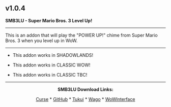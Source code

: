 v1.0.4
------------------------------

**SMB3LU - Super Mario Bros. 3 Level Up!**

------------------------------

This is an addon that will play the "POWER UP!" chime from Super Mario Bros. 3 when you level up in WoW.

------------------------------

- This addon works in SHADOWLANDS!

- This addon works in CLASSIC WOW!

- This addon works in CLASSIC TBC!

------------------------------
<div align="center">

**SMB3LU Download Links:**

[Curse](https://www.curseforge.com/wow/addons/smb3lu-super-mario-bros-3-level-up "This link takes you to the Curseforge.com website, you may download it here and help support the developers.") * [GitHub](https://github.com/donniedice/SMB3LU "This link takes you to the GitHub.com website, you may download it here.") * [Tukui](https://www.tukui.org/addons.php?id=236 "This link takes you to the Tukui.org website, you may download it here.") * [Wago](https://addons.wago.io/addons/smb3lu "This link takes you to the Wago.io website, you may download it here and help support the developers.") * [WoWInterface](https://www.wowinterface.com/downloads/info26264-SMB3LU-SuperMarioBros.3LevelUp.html "This link takes you to the WoWInterface.com website, you may download it here.")

</div>
